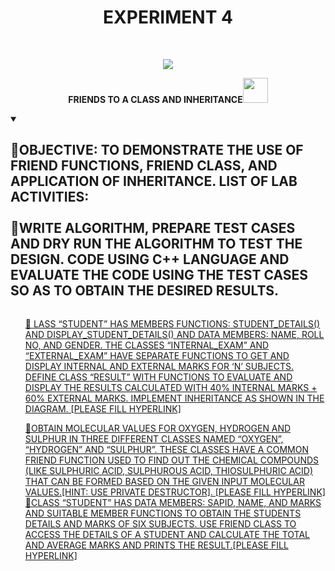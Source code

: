 <h1 align="center">EXPERIMENT 4</h1>
<!-- PROJECT LOGO -->
<br />
<p align="center">
  <a href="https://github.com/DHANOLA/CLASS-NOTIX/tree/root/SEMESTER%202/ADVANCED%20DATA%20STRUCTURES%20LAB/EXPERIMENT%203">
    <img src="https://media.giphy.com/media/9uIjwFgumdKSw8gzpV/giphy.gif" >
  </a>

  

  <p align="center">
  <b>FRIENDS TO A CLASS AND INHERITANCE<img src="https://media.giphy.com/media/wH4rY2nPnEnp6/giphy.gif" width="40" height="40" /></b>
    <br />
   
  </p>
</p>

<!-- TABLE OF CONTENTS -->
<details open="open">
  <summary><h2 style="display: inline-block">🚒OBJECTIVE: TO DEMONSTRATE THE USE OF FRIEND FUNCTIONS, FRIEND CLASS, AND APPLICATION OF INHERITANCE.
LIST OF LAB ACTIVITIES: <br /> <br /> 🚒WRITE ALGORITHM, PREPARE TEST CASES AND DRY RUN THE ALGORITHM TO TEST THE DESIGN. CODE USING C++ LANGUAGE AND
EVALUATE THE CODE USING THE TEST CASES SO AS TO OBTAIN THE DESIRED RESULTS.</h2></summary>
  <ol>
 
<a href="" style="color: ">🧿 LASS “STUDENT” HAS MEMBERS FUNCTIONS: STUDENT_DETAILS() AND DISPLAY_STUDENT_DETAILS() AND DATA MEMBERS: NAME, ROLL NO, AND GENDER. THE CLASSES “INTERNAL_EXAM” AND “EXTERNAL_EXAM” HAVE SEPARATE FUNCTIONS TO GET AND DISPLAY INTERNAL AND EXTERNAL MARKS FOR ‘N’ SUBJECTS. DEFINE CLASS “RESULT” WITH FUNCTIONS TO EVALUATE AND DISPLAY THE RESULTS CALCULATED WITH 40% INTERNAL MARKS + 60% EXTERNAL MARKS. IMPLEMENT INHERITANCE AS SHOWN IN THE DIAGRAM. [PLEASE FILL HYPERLINK]</a><br />
      
<a href="" style="color: ">🧿OBTAIN MOLECULAR VALUES FOR OXYGEN, HYDROGEN AND SULPHUR IN THREE DIFFERENT CLASSES NAMED “OXYGEN”, “HYDROGEN” AND “SULPHUR”. THESE CLASSES HAVE A COMMON FRIEND FUNCTION USED TO FIND OUT THE CHEMICAL COMPOUNDS (LIKE SULPHURIC ACID, SULPHUROUS ACID, THIOSULPHURIC ACID) THAT CAN BE FORMED BASED ON THE GIVEN INPUT MOLECULAR VALUES.[HINT: USE PRIVATE DESTRUCTOR]. [PLEASE FILL HYPERLINK]</a><br />
    <a href="" style="color: ">🧿CLASS “STUDENT” HAS DATA MEMBERS: SAPID, NAME, AND MARKS AND SUITABLE MEMBER FUNCTIONS TO OBTAIN THE STUDENTS DETAILS AND MARKS OF SIX SUBJECTS. USE FRIEND CLASS TO ACCESS THE DETAILS OF A STUDENT AND CALCULATE THE TOTAL AND AVERAGE MARKS AND PRINTS THE RESULT.[PLEASE FILL HYPERLINK]</a><br />
     
    
  </ol>
</details>


  
